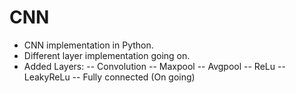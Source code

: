 # CNN
- CNN implementation in Python.
- Different layer implementation going on.
- Added Layers:
-- Convolution
-- Maxpool
-- Avgpool
-- ReLu
-- LeakyReLu
-- Fully connected (On going)
